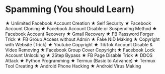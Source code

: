 # Spamming (You should Learn)
★ Unlimited Facebook Account Creation
★ Self Security
★ Facebook Account Cloning
★ Facebook Account Disable or Suspending Method
★ Facebook Account Recovery
★ Gmail Recovery
★ FB Password Forger Trick
★ FB Group Access without Admin
★ Fake NID Making
★ Copyright with Website (Trick)
★ Youtube Copyright 
★ TikTok Account Disable & Video Removing
★ Facebook Group Cover Copyright 
★ Facebook Lock Account Unlocking 
★ 2Step Bypass
★ FB Page Disable Trick
★ DDOS Attack
★ Python Programming 
★ Termux (Basic to Advance) 
★ Termux Tool Creating
★ Android Phone Hacking
★ Android Virus Making 
